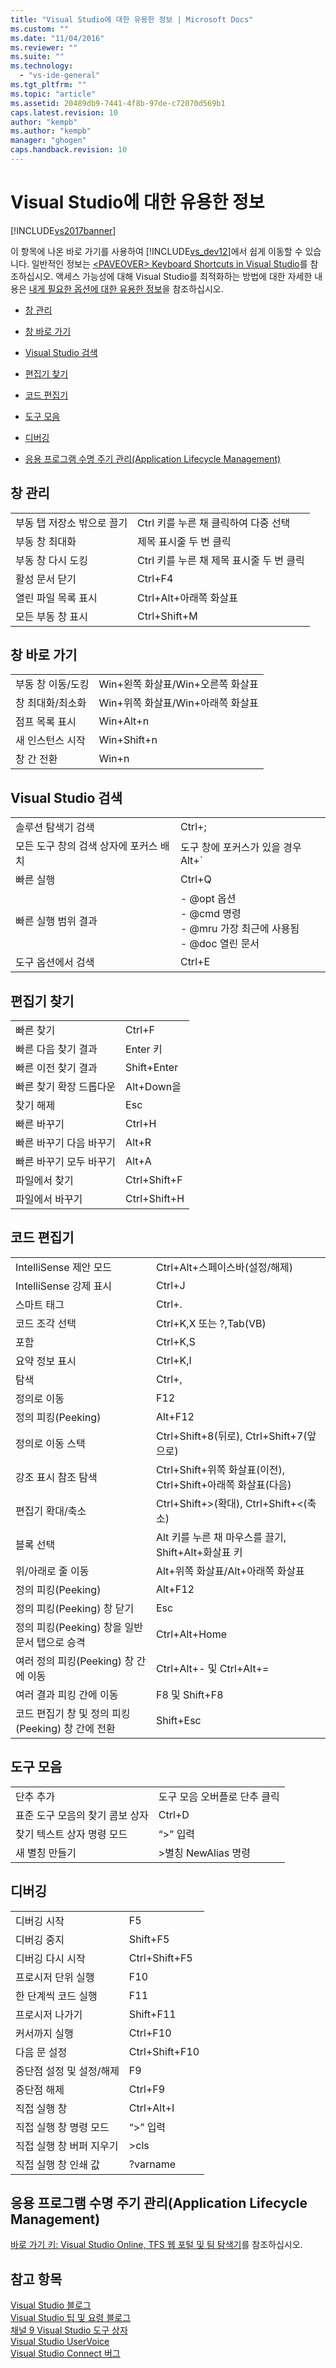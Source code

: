 ```yaml
---
title: "Visual Studio에 대한 유용한 정보 | Microsoft Docs"
ms.custom: ""
ms.date: "11/04/2016"
ms.reviewer: ""
ms.suite: ""
ms.technology: 
  - "vs-ide-general"
ms.tgt_pltfrm: ""
ms.topic: "article"
ms.assetid: 20489db9-7441-4f8b-97de-c72070d569b1
caps.latest.revision: 10
author: "kempb"
ms.author: "kempb"
manager: "ghogen"
caps.handback.revision: 10
---
```

# Visual Studio에 대한 유용한 정보
[!INCLUDE[vs2017banner](../code-quality/includes/vs2017banner.md)]

이 항목에 나온 바로 가기를 사용하여 [!INCLUDE[vs_dev12](../data-tools/includes/vs_dev12_md.md)]에서 쉽게 이동할 수 있습니다.  일반적인 정보는 [\<PAVEOVER\> Keyboard Shortcuts in Visual Studio](http://msdn.microsoft.com/ko-kr/2e15e27f-296b-4e9c-91e6-d91ea0110a67)를 참조하십시오.  액세스 가능성에 대해 Visual Studio를 최적화하는 방법에 대한 자세한 내용은 [내게 필요한 옵션에 대한 유용한 정보](../ide/reference/accessibility-tips-and-tricks.md)을 참조하십시오.  
  
-   [창 관리](../ide/tips-and-tricks-for-visual-studio.md#BKMK_WindowMgmt)  
  
-   [창 바로 가기](../ide/tips-and-tricks-for-visual-studio.md#BKMK_WindowShortcuts)  
  
-   [Visual Studio 검색](../ide/tips-and-tricks-for-visual-studio.md#BKMK_Search)  
  
-   [편집기 찾기](../ide/tips-and-tricks-for-visual-studio.md#BKMK_EditorFind)  
  
-   [코드 편집기](../ide/tips-and-tricks-for-visual-studio.md#BKMK_CodeEditor)  
  
-   [도구 모음](../ide/tips-and-tricks-for-visual-studio.md#BKMK_Toolbars)  
  
-   [디버깅](../ide/tips-and-tricks-for-visual-studio.md#BKMK_Debugging)  
  
-   [응용 프로그램 수명 주기 관리(Application Lifecycle Management)](../ide/tips-and-tricks-for-visual-studio.md#BKMK_ALM)  
  
##  <a name="BKMK_WindowMgmt"></a> 창 관리  
  
|||  
|-|-|  
|부동 탭 저장소 밖으로 끌기|Ctrl 키를 누른 채 클릭하여 다중 선택|  
|부동 창 최대화|제목 표시줄 두 번 클릭|  
|부동 창 다시 도킹|Ctrl 키를 누른 채 제목 표시줄 두 번 클릭|  
|활성 문서 닫기|Ctrl\+F4|  
|열린 파일 목록 표시|Ctrl\+Alt\+아래쪽 화살표|  
|모든 부동 창 표시|Ctrl\+Shift\+M|  
  
##  <a name="BKMK_WindowShortcuts"></a> 창 바로 가기  
  
|||  
|-|-|  
|부동 창 이동\/도킹|Win\+왼쪽 화살표\/Win\+오른쪽 화살표|  
|창 최대화\/최소화|Win\+위쪽 화살표\/Win\+아래쪽 화살표|  
|점프 목록 표시|Win\+Alt\+n|  
|새 인스턴스 시작|Win\+Shift\+n|  
|창 간 전환|Win\+n|  
  
##  <a name="BKMK_Search"></a> Visual Studio 검색  
  
|||  
|-|-|  
|솔루션 탐색기 검색|Ctrl\+;|  
|모든 도구 창의 검색 상자에 포커스 배치|도구 창에 포커스가 있을 경우 Alt\+\`|  
|빠른 실행|Ctrl\+Q|  
|빠른 실행 범위 결과|-   @opt 옵션<br />-   @cmd 명령<br />-   @mru 가장 최근에 사용됨<br />-   @doc 열린 문서|  
|도구 옵션에서 검색|Ctrl\+E|  
  
##  <a name="BKMK_EditorFind"></a> 편집기 찾기  
  
|||  
|-|-|  
|빠른 찾기|Ctrl\+F|  
|빠른 다음 찾기 결과|Enter 키|  
|빠른 이전 찾기 결과|Shift\+Enter|  
|빠른 찾기 확장 드롭다운|Alt\+Down을|  
|찾기 해제|Esc|  
|빠른 바꾸기|Ctrl\+H|  
|빠른 바꾸기 다음 바꾸기|Alt\+R|  
|빠른 바꾸기 모두 바꾸기|Alt\+A|  
|파일에서 찾기|Ctrl\+Shift\+F|  
|파일에서 바꾸기|Ctrl\+Shift\+H|  
  
##  <a name="BKMK_CodeEditor"></a> 코드 편집기  
  
|||  
|-|-|  
|IntelliSense 제안 모드|Ctrl\+Alt\+스페이스바\(설정\/해제\)|  
|IntelliSense 강제 표시|Ctrl\+J|  
|스마트 태그|Ctrl\+.|  
|코드 조각 선택|Ctrl\+K,X 또는 ?,Tab\(VB\)|  
|포함|Ctrl\+K,S|  
|요약 정보 표시|Ctrl\+K,I|  
|탐색|Ctrl\+,|  
|정의로 이동|F12|  
|정의 피킹\(Peeking\)|Alt\+F12|  
|정의로 이동 스택|Ctrl\+Shift\+8\(뒤로\), Ctrl\+Shift\+7\(앞으로\)|  
|강조 표시 참조 탐색|Ctrl\+Shift\+위쪽 화살표\(이전\), Ctrl\+Shift\+아래쪽 화살표\(다음\)|  
|편집기 확대\/축소|Ctrl\+Shift\+\>\(확대\), Ctrl\+Shift\+\<\(축소\)|  
|블록 선택|Alt 키를 누른 채 마우스를 끌기, Shift\+Alt\+화살표 키|  
|위\/아래로 줄 이동|Alt\+위쪽 화살표\/Alt\+아래쪽 화살표|  
|정의 피킹\(Peeking\)|Alt\+F12|  
|정의 피킹\(Peeking\) 창 닫기|Esc|  
|정의 피킹\(Peeking\) 창을 일반 문서 탭으로 승격|Ctrl\+Alt\+Home|  
|여러 정의 피킹\(Peeking\) 창 간에 이동|Ctrl\+Alt\+\- 및 Ctrl\+Alt\+\=|  
|여러 결과 피킹 간에 이동|F8 및 Shift\+F8|  
|코드 편집기 창 및 정의 피킹\(Peeking\) 창 간에 전환|Shift\+Esc|  
  
##  <a name="BKMK_Toolbars"></a> 도구 모음  
  
|||  
|-|-|  
|단추 추가|도구 모음 오버플로 단추 클릭|  
|표준 도구 모음의 찾기 콤보 상자|Ctrl\+D|  
|찾기 텍스트 상자 명령 모드|“\>” 입력|  
|새 별칭 만들기|\>별칭 NewAlias 명령|  
  
##  <a name="BKMK_Debugging"></a> 디버깅  
  
|||  
|-|-|  
|디버깅 시작|F5|  
|디버깅 중지|Shift\+F5|  
|디버깅 다시 시작|Ctrl\+Shift\+F5|  
|프로시저 단위 실행|F10|  
|한 단계씩 코드 실행|F11|  
|프로시저 나가기|Shift\+F11|  
|커서까지 실행|Ctrl\+F10|  
|다음 문 설정|Ctrl\+Shift\+F10|  
|중단점 설정 및 설정\/해제|F9|  
|중단점 해제|Ctrl\+F9|  
|직접 실행 창|Ctrl\+Alt\+I|  
|직접 실행 창 명령 모드|“\>” 입력|  
|직접 실행 창 버퍼 지우기|\>cls|  
|직접 실행 창 인쇄 값|?varname|  
  
##  <a name="BKMK_ALM"></a> 응용 프로그램 수명 주기 관리\(Application Lifecycle Management\)  
 [바로 가기 키: Visual Studio Online, TFS 웹 포털 및 팀 탐색기](http://msdn.microsoft.com/ko-kr/35ea128b-7565-4ee3-8266-b9f0d32aecf4)를 참조하십시오.  
  
## 참고 항목  
 [Visual Studio 블로그](http://blogs.msdn.com/b/visualstudio)   
 [Visual Studio 팁 및 요령 블로그](http://blogs.msdn.com/b/zainnab)   
 [채널 9 Visual Studio 도구 상자](http://channel9.msdn.com/Shows/Visual-Studio-Toolbox)   
 [Visual Studio UserVoice](http://visualstudio.uservoice.com/forums/121579-visual-studio)   
 [Visual Studio Connect 버그](http://connect.microsoft.com/VisualStudio)